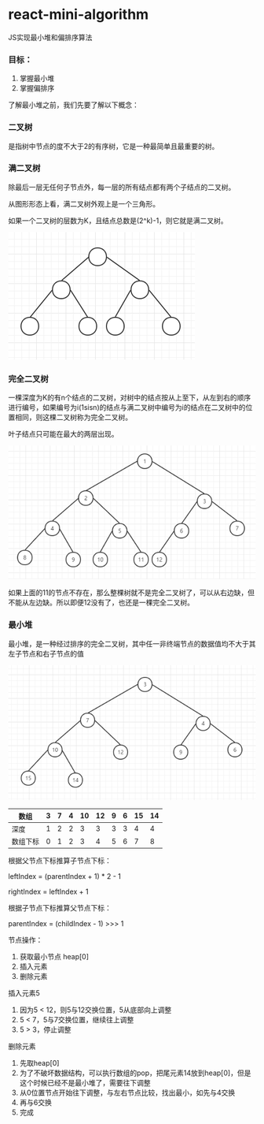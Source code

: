# react-mini-algorithm
JS实现最小堆和偏排序算法

### 目标：

1. 掌握最小堆
2. 掌握偏排序

了解最小堆之前，我们先要了解以下概念：

### 二叉树

是指树中节点的度不大于2的有序树，它是一种最简单且最重要的树。

### 满二叉树

除最后一层无任何子节点外，每一层的所有结点都有两个子结点的二叉树。

从图形形态上看，满二叉树外观上是一个三角形。

如果一个二叉树的层数为K，且结点总数是(2^k)-1，则它就是满二叉树。

 ![](./md/full-binary-tree.png)



### 完全二叉树

一棵深度为K的有n个结点的二叉树，对树中的结点按从上至下，从左到右的顺序进行编号，如果编号为i(1sisn)的结点与满二叉树中编号为i的结点在二叉树中的位置相同，则这棵二叉树称为完全二叉树。

叶子结点只可能在最大的两层出现。

 ![](./md/complete-binary-tree.png)

如果上面的11的节点不存在，那么整棵树就不是完全二叉树了，可以从右边缺，但不能从左边缺。所以即便12没有了，也还是一棵完全二叉树。



### 最小堆

最小堆，是一种经过排序的完全二叉树，其中任一非终端节点的数据值均不大于其左子节点和右子节点的值

 ![](./md/Min-Heap.png)


| 数组     | 3    | 7    | 4    | 10   | 12   | 9    | 6    | 15   | 14   |
| -------- | ---- | ---- | ---- | ---- | ---- | ---- | ---- | ---- | ---- |
| 深度     | 1    | 2    | 2    | 3    | 3    | 3    | 3    | 4    | 4    |
| 数组下标 | 0    | 1    | 2    | 3    | 4    | 5    | 6    | 7    | 8    |



根据父节点下标推算子节点下标：

leftIndex = (parentIndex + 1) * 2 - 1

rightIndex = leftIndex + 1



根据子节点下标推算父节点下标：

parentIndex = (childIndex - 1) >>> 1



节点操作：

1. 获取最小节点 heap[0]
2. 插入元素
3. 删除元素



插入元素5

1. 因为5 < 12，则5与12交换位置，5从底部向上调整
2. 5 < 7，5与7交换位置，继续往上调整
3. 5 > 3，停止调整

删除元素

1. 先取heap[0]
2. 为了不破坏数据结构，可以执行数组的pop，把尾元素14放到heap[0]，但是这个时候已经不是最小堆了，需要往下调整
3. 从0位置节点开始往下调整，与左右节点比较，找出最小，如先与4交换
4. 再与6交换
5. 完成






